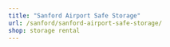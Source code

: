 ```yaml
---
title: "Sanford Airport Safe Storage"
url: /sanford/sanford-airport-safe-storage/
shop: storage rental
---
```

